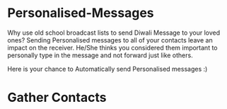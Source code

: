 # Personalised-Messages

Why use old school broadcast lists to send Diwali Message to your loved ones? Sending Personalised messages to all of your contacts leave an impact on the receiver. He/She thinks you considered them important to personally type in the message and not forward just like others.

Here is your chance to Automatically send Personalised messages :)

# Gather Contacts


